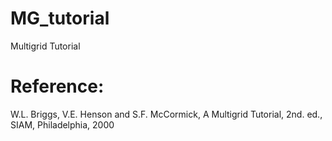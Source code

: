 MG_tutorial
===========

Multigrid Tutorial 


Reference:
===========
W.L. Briggs, V.E. Henson and S.F. McCormick, A Multigrid Tutorial, 2nd. ed., SIAM, Philadelphia, 2000
